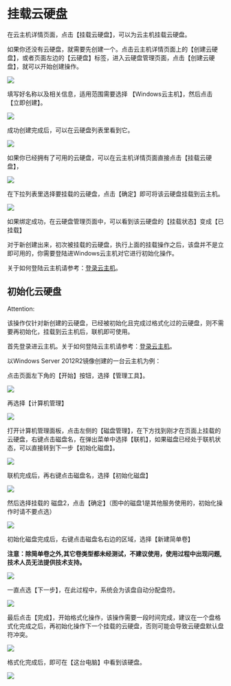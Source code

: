 # 挂载云硬盘

在云主机详情页面，点击【挂载云硬盘】，可以为云主机挂载云硬盘。

如果你还没有云硬盘，就需要先创建一个。点击云主机详情页面上的【创建云硬盘】，或者页面左边的【云硬盘】标签，进入云硬盘管理页面，点击【创建云硬盘】，就可以开始创建操作。

![](../image/Win主机_使用指南_挂载云硬盘1.png)

填写好名称以及相关信息，适用范围需要选择 【Windows云主机】，然后点击【立即创建】。

![](../image/Win主机_使用指南_挂载云硬盘2.png)

成功创建完成后，可以在云硬盘列表里看到它。

![](../image/Win主机_使用指南_挂载云硬盘3.png)

如果你已经拥有了可用的云硬盘，可以在云主机详情页面直接点击【挂载云硬盘】，

![](../image/Win主机_使用指南_挂载云硬盘4.png)

在下拉列表里选择要挂载的云硬盘，点击【确定】即可将该云硬盘挂载到云主机。

![](../image/Win主机_使用指南_挂载云硬盘5.png)

如果绑定成功，在云硬盘管理页面中，可以看到该云硬盘的【挂载状态】变成【已挂载】

对于新创建出来，初次被挂载的云硬盘，执行上面的挂载操作之后，该盘并不是立即可用的，你需要登陆进Windows云主机对它进行初始化操作。

关于如何登陆云主机请参考：[登录云主机](http://support.c.163.com/md.html#!平台服务/Windows云主机/使用指南/windows云主机基本操作.md/#firstlogin)。


<span id = "formatvolume"></span>

## 初始化云硬盘

<span>Attention:</span><div class="alertContent">该操作仅针对新创建的云硬盘，已经被初始化且完成过格式化过的云硬盘，则不需要再初始化，挂载到云主机后，联机即可使用。</div>

首先登录进云主机。关于如何登陆云主机请参考：[登录云主机](http://support.c.163.com/md.html#!平台服务/Windows云主机/使用指南/windows云主机基本操作.md/#firstlogin)。

以Windows Server 2012R2镜像创建的一台云主机为例：

点击页面左下角的【开始】按钮，选择【管理工具】。

![](../image/Win主机_使用指南_初始化云硬盘1.png)

再选择【计算机管理】

![](../image/Win主机_使用指南_初始化云硬盘2.png)

打开计算机管理面板，点击左侧的【磁盘管理】，在下方找到刚才在页面上挂载的云硬盘，右键点击磁盘名，在弹出菜单中选择【联机】，如果磁盘已经处于联机状态，可以直接转到下一步【初始化磁盘】。 

![](../image/Win主机_使用指南_初始化云硬盘3.png)

联机完成后，再右键点击磁盘名，选择【初始化磁盘】

![](../image/Win主机_使用指南_初始化云硬盘4.png)

然后选择挂载的 磁盘2，点击【确定】（图中的磁盘1是其他服务使用的，初始化操作时请不要点选）

![](../image/Win主机_使用指南_初始化云硬盘5.png)

初始化磁盘完成后，右键点击磁盘名右边的区域，选择【新建简单卷】 

<b> 注意：除简单卷之外,其它卷类型都未经测试，不建议使用，使用过程中出现问题, 技术人员无法提供技术支持。</b>

![](../image/Win主机_使用指南_初始化云硬盘6.png)

一直点选【下一步】，在此过程中，系统会为该盘自动分配盘符。

![](../image/Win主机_使用指南_初始化云硬盘7.png)

最后点击【完成】，开始格式化操作，该操作需要一段时间完成，建议在一个盘格式化完成之后，再初始化操作下一个挂载的云硬盘，否则可能会导致云硬盘默认盘符冲突。

![](../image/Win主机_使用指南_初始化云硬盘8.png)

格式化完成后，即可在【这台电脑】中看到该硬盘。

![](../image/Win主机_使用指南_初始化云硬盘9.png)



